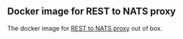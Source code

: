 ## Docker image for REST to NATS proxy

The docker image for [REST to NATS proxy](https://github.com/sohlich/nats-proxy) out of box.